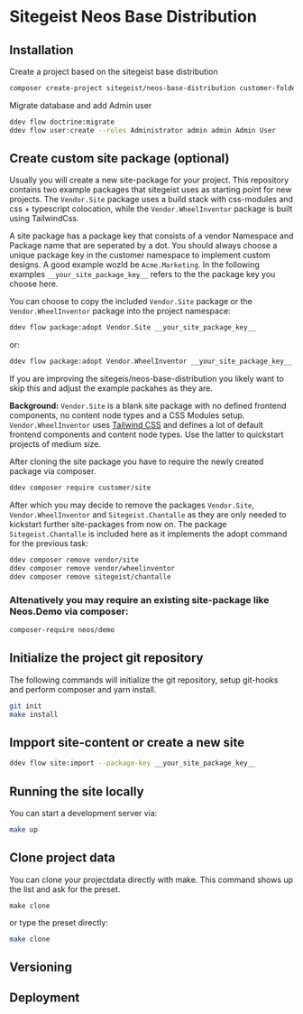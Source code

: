 # Sitegeist Neos Base Distribution

## Installation

Create a project based on the sitegeist base distribution

```sh
composer create-project sitegeist/neos-base-distribution customer-folder
```

Migrate database and add Admin user
```sh
ddev flow doctrine:migrate
ddev flow user:create --roles Administrator admin admin Admin User
```

## Create custom site package (optional)

Usually you will create a new site-package for your project. This repository contains two example packages that sitegeist uses 
as starting point for new projects. The `Vendor.Site` package uses a build stack with css-modules and css + typescript colocation, while 
the `Vendor.WheelInventor` package is built using TailwindCss.

A site package has a package key that consists of a vendor Namespace and Package name that are seperated by a dot. You should always
choose a unique package key in the customer namespace to implement custom designs. A good example wozld be `Acme.Marketing`. 
In the following examples `__your_site_package_key__` refers to the the package key you choose here.

You can choose to copy the included `Vendor.Site` package or the `Vendor.WheelInventor` package into the project namespace:

```sh
ddev flow package:adopt Vendor.Site __your_site_package_key__
```

or:

```sh
ddev flow package:adopt Vendor.WheelInventor __your_site_package_key__
```

If you are improving the sitegeis/neos-base-distribution you likely want to skip this and adjust the example packahes as they are.

**Background:** `Vendor.Site` is a blank site package with no defined frontend components, no content node types and a CSS Modules setup. `Vendor.WheelInventor` uses [Tailwind CSS](https://tailwindcss.com/) and defines a lot of default frontend components and content node types. Use the latter to quickstart projects of medium size.

After cloning the site package you have to require the newly created package via composer.

```sh
ddev composer require customer/site
```

After which you may decide to remove the packages `Vendor.Site`, `Vendor.WheelInventor` and `Sitegeist.Chantalle` as they are only needed to kickstart
further site-packages from now on. The package `Sitegeist.Chantalle` is included here as it implements the adopt command for the previous task:

```sh
ddev composer remove vendor/site
ddev composer remove vendor/wheelinventor
ddev composer remove sitegeist/chantalle
```

### Altenatively you may require an existing site-package like Neos.Demo via composer:

```sh
composer-require neos/demo
```

## Initialize the project git repository

The following commands will initialize the git repository, setup git-hooks and perform composer and yarn install.

```sh
git init
make install
```

## Impport site-content or create a new site

```sh
ddev flow site:import --package-key __your_site_package_key__
```

## Running the site locally

You can start a development server via:

```sh
make up
```

## Clone project data

You can clone your projectdata directly with make. This command shows up the list and ask for the preset.

```
make clone
```

or type the preset directly:

```sh
make clone
```

## Versioning

<!-- @TODO: Versioning -->

## Deployment

<!-- @TODO: Deployment -->

